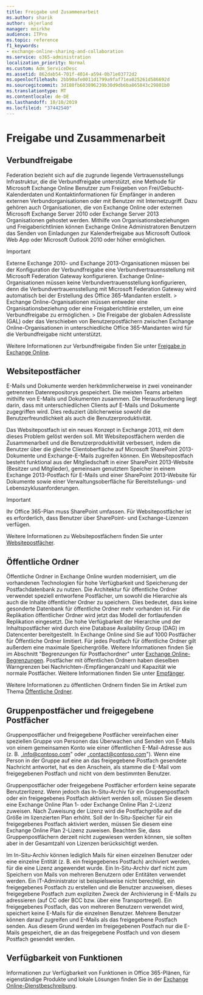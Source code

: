 ```yaml
---
title: Freigabe und Zusammenarbeit
ms.author: sharik
author: skjerland
manager: mnirkhe
audience: ITPro
ms.topic: reference
f1_keywords:
- exchange-online-sharing-and-collaboration
ms.service: o365-administration
localization_priority: Normal
ms.custom: Adm_ServiceDesc
ms.assetid: 862dab54-701f-4014-a594-0b71e03772d2
ms.openlocfilehash: 2bb90afe0011d1799a9faf71ea025261d586692d
ms.sourcegitcommit: 3d180fb603896239b30d9db6ba865843c29801b0
ms.translationtype: MT
ms.contentlocale: de-DE
ms.lasthandoff: 10/10/2019
ms.locfileid: "37442540"
---
```

# <a name="sharing-and-collaboration"></a>Freigabe und Zusammenarbeit

## <a name="federated-sharing"></a>Verbundfreigabe

Federation bezieht sich auf die zugrunde liegende Vertrauensstellungs Infrastruktur, die die Verbundfreigabe unterstützt, eine Methode für Microsoft Exchange Online Benutzer zum Freigeben von Frei/Gebucht-Kalenderdaten und Kontaktinformationen für Empfänger in anderen externen Verbundorganisationen oder mit Benutzer mit Internetzugriff. Dazu gehören auch Organisationen, die von Exchange Online oder externen Microsoft Exchange Server 2010 oder Exchange Server 2013 Organisationen gehostet werden. Mithilfe von Organisationsbeziehungen und Freigaberichtlinien können Exchange Online Administratoren Benutzern das Senden von Einladungen zur Kalenderfreigabe aus Microsoft Outlook Web App oder Microsoft Outlook 2010 oder höher ermöglichen.
  
> [!IMPORTANT]
>  Externe Exchange 2010- und Exchange 2013-Organisationen müssen bei der Konfiguration der Verbundfreigabe eine Verbundvertrauensstellung mit Microsoft Federation Gateway konfigurieren. Exchange Online-Organisationen müssen keine Verbundvertrauensstellung konfigurieren, denn die Verbundvertrauensstellung mit Microsoft Federation Gateway wird automatisch bei der Erstellung des Office 365-Mandanten erstellt. >  Exchange Online-Organisationen müssen entweder eine Organisationsbeziehung oder eine Freigaberichtlinie erstellen, um eine Verbundfreigabe zu ermöglichen. >  Die Freigabe der globalen Adressliste (GAL) oder das Verschieben von Benutzerpostfächern zwischen Exchange Online-Organisationen in unterschiedliche Office 365-Mandanten wird für die Verbundfreigabe nicht unterstützt. 
  
Weitere Informationen zur Verbundfreigabe finden Sie unter [Freigabe in Exchange Online](https://go.microsoft.com/fwlink/p/?LinkId=271774).
  
## <a name="site-mailboxes"></a>Websitepostfächer

E-Mails und Dokumente werden herkömmlicherweise in zwei voneinander getrennten Datenrepositorys gespeichert. Die meisten Teams arbeiten mithilfe von E-Mails und Dokumenten zusammen. Die Herausforderung liegt darin, dass mit unterschiedlichen Clients auf E-Mails und Dokumente zugegriffen wird. Dies reduziert üblicherweise sowohl die Benutzerfreundlichkeit als auch die Benutzerproduktivität.
  
Das Websitepostfach ist ein neues Konzept in Exchange 2013, mit dem dieses Problem gelöst werden soll. Mit Websitepostfächern werden die Zusammenarbeit und die Benutzerproduktivität verbessert, indem die Benutzer über die gleiche Clientoberfläche auf Microsoft SharePoint 2013-Dokumente und Exchange-E-Mails zugreifen können. Ein Websitepostfach besteht funktional aus der Mitgliedschaft in einer SharePoint 2013-Website (Besitzer und Mitglieder), gemeinsam genutztem Speicher in einem Exchange 2013-Postfach für E-Mails und einer SharePoint 2013-Website für Dokumente sowie einer Verwaltungsoberfläche für Bereitstellungs- und Lebenszyklusanforderungen.
  
> [!IMPORTANT]
> Ihr Office 365-Plan muss SharePoint umfassen. Für Websitepostfächer ist es erforderlich, dass Benutzer über SharePoint- und Exchange-Lizenzen verfügen. 
  
Weitere Informationen zu Websitepostfächern finden Sie unter [Websitepostfächer](https://go.microsoft.com/fwlink/p/?LinkId=271789).
  
## <a name="public-folders"></a>Öffentliche Ordner

Öffentliche Ordner in Exchange Online wurden modernisiert, um die vorhandenen Technologien für hohe Verfügbarkeit und Speicherung der Postfachdatenbank zu nutzen. Die Architektur für öffentliche Ordner verwendet speziell entworfene Postfächer, um sowohl die Hierarchie als auch die Inhalte öffentlicher Ordner zu speichern. Dies bedeutet, dass keine gesonderte Datenbank für öffentliche Ordner mehr vorhanden ist. Für die Replikation öffentlicher Ordner wird jetzt das Modell der fortlaufenden Replikation eingesetzt. Die hohe Verfügbarkeit der Hierarchie und der Inhaltspostfächer wird durch eine Database Availability Group (DAG) im Datencenter bereitgestellt. In Exchange Online sind Sie auf 1000 Postfächer für Öffentliche Ordner limitiert. Für jedes Postfach für öffentliche Ordner gilt außerdem eine maximale Speichergröße. Weitere Informationen finden Sie im Abschnitt "Begrenzungen für Postfachordner" unter [Exchange Online-Begrenzungen](exchange-online-limits.md). Postfächer mit öffentlichen Ordnern haben dieselben Warngrenzen bei Nachrichten-/Empfängeranzahl und Kapazität wie normale Postfächer. Weitere Informationen finden Sie unter [Empfänger](recipients.md). 
  
Weitere Informationen zu öffentlichen Ordnern finden Sie im Artikel zum Thema [Öffentliche Ordner](https://go.microsoft.com/fwlink/p/?LinkId=271790).
  
## <a name="group-and-shared-mailboxes"></a>Gruppenpostfächer und freigegebene Postfächer

Gruppenpostfächer und freigegebene Postfächer vereinfachen einer speziellen Gruppe von Personen das Überwachen und Senden von E-Mails von einem gemeinsamen Konto wie einer öffentlichen E-Mail-Adresse aus (z. B. „info@contoso.com" oder „contact@contoso.com"). Wenn eine Person in der Gruppe auf eine an das freigegebene Postfach gesendete Nachricht antwortet, hat es den Anschein, als stamme die E-Mail vom freigegebenen Postfach und nicht von dem bestimmten Benutzer.
  
Gruppenpostfächer oder freigegebene Postfächer erfordern keine separate Benutzerlizenz. Wenn jedoch das In-Situ-Archiv für ein Gruppenpostfach oder ein freigegebenes Postfach aktiviert werden soll, müssen Sie diesem eine Exchange Online Plan 1- oder Exchange Online Plan 2-Lizenz zuweisen. Nach Zuweisung der Lizenz wird die Postfachgröße auf die Größe im lizenzierten Plan erhöht. Soll der In-Situ-Speicher für ein freigegebenes Postfach aktiviert werden, müssen Sie diesem eine Exchange Online Plan 2-Lizenz zuweisen. Beachten Sie, dass Gruppenpostfächern derzeit nicht zugewiesen werden können, sie sollten aber in der Gesamtzahl von Lizenzen berücksichtigt werden.
  
Im In-Situ-Archiv können lediglich Mails für einen einzelnen Benutzer oder eine einzelne Entität (z. B. ein freigegebenes Postfach) archiviert werden, für die eine Lizenz angewendet wurde. Ein In-Situ-Archiv darf nicht zum Speichern von Mails von mehreren Benutzern oder Entitäten verwendet werden. Ein IT-Administrator ist beispielsweise nicht berechtigt, ein freigegebenes Postfach zu erstellen und die Benutzer anzuweisen, dieses freigegebene Postfach zum expliziten Zweck der Archivierung in E-Mails zu adressieren (auf CC oder BCC bzw. über eine Transportregel). Ein freigegebenes Postfach, das von mehreren Benutzern verwendet wird, speichert keine E-Mails für die einzelnen Benutzer. Mehrere Benutzer können darauf zugreifen und E-Mails als das freigegebene Postfach senden. Aus diesem Grund werden im freigegebenen Postfach nur die E-Mails gespeichert, die an das freigegebene Postfach und von diesem Postfach gesendet werden.
  
## <a name="feature-availability"></a>Verfügbarkeit von Funktionen

Informationen zur Verfügbarkeit von Funktionen in Office 365-Plänen, für eigenständige Produkte und lokale Lösungen finden Sie in der [Exchange Online-Dienstbeschreibung](exchange-online-service-description.md).
  

